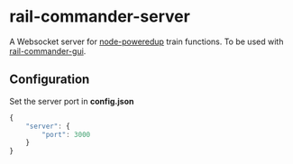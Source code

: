 # rail-commander-server

A Websocket server for [node-poweredup](https://nathankellenicki.github.io/node-poweredup) train functions. To be used with [rail-commander-gui](https://github.com/Ozafy/rail-commander-gui).

## Configuration

Set the server port in __config.json__

```javascript
{
    "server": {
        "port": 3000
    }
}
```